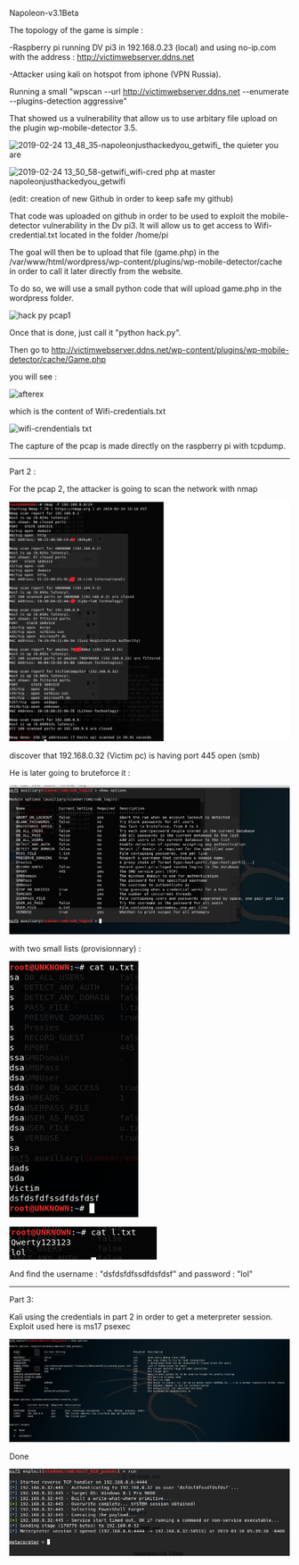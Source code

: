 Napoleon-v3.1Beta






The topology of the game is simple :

-Raspberry pi running DV pi3 in 192.168.0.23 (local) and using no-ip.com with the address : http://victimwebserver.ddns.net

-Attacker using kali on hotspot from iphone (VPN Russia).

Running a small "wpscan --url http://victimwebserver.ddns.net  --enumerate --plugins-detection aggressive"

That showed us a vulnerability that allow us to use arbitary file upload on the plugin wp-mobile-detector 3.5.

![2019-02-24 13_48_35-napoleonjusthackedyou_getwifi_ the quieter you are](https://user-images.githubusercontent.com/34336452/53300145-0636ee80-383b-11e9-8f89-497cbed543d2.png)



![2019-02-24 13_50_58-getwifi_wifi-cred php at master napoleonjusthackedyou_getwifi](https://user-images.githubusercontent.com/34336452/53300157-41d1b880-383b-11e9-87d0-33e300b8016c.png)

(edit: creation of new Github in order to keep safe my github)

That code was uploaded on github in order to be used to exploit the mobile-detector vulnerability in the Dv pi3.
It will allow us to get access to Wifi-credential.txt located in the folder /home/pi

The goal will then be to upload that file (game.php) in the /var/www/html/wordpress/wp-content/plugins/wp-mobile-detector/cache in order to call it later directly from the website.

To do so, we will use a small python code that will upload game.php in the wordpress folder.

![hack py pcap1](https://user-images.githubusercontent.com/34336452/53043449-649d4f00-3480-11e9-988e-f21717171579.png)

Once that is done, just call it "python hack.py".

Then go to http://victimwebserver.ddns.net/wp-content/plugins/wp-mobile-detector/cache/Game.php

you will see :

![afterex](https://user-images.githubusercontent.com/34336452/53300174-7c3b5580-383b-11e9-85e6-83f9a52d8c98.png)

which is the content of Wifi-credentials.txt

![wifi-crendentials txt](https://user-images.githubusercontent.com/34336452/53044071-e2158f00-3481-11e9-9ca9-455e88a04f7f.png)



The capture of the pcap is made directly on the raspberry pi with tcpdump.



-----------------------------------------------------------------------------------------------------------------------

Part 2 :


For the pcap 2, the attacker is going to scan the network with nmap 

![nmap](https://github.com/Tib-Gridello/Napoleon-v3.1Beta/blob/master/images/nmap.png?raw=true)


discover that 192.168.0.32 (Victim pc) is having port 445 open (smb)

He is later going to bruteforce it :

![s](https://github.com/Tib-Gridello/Napoleon-v3.1Beta/blob/master/images/scanner-smb-login.png)

with two small lists (provisionnary) :

![](https://github.com/Tib-Gridello/Napoleon-v3.1Beta/blob/master/images/bruteforce-list.png)


![](https://github.com/Tib-Gridello/Napoleon-v3.1Beta/blob/master/images/bruteforcelist2.png)

And find the username : "dsfdsfdfssdfdsfdsf" and password : "lol"

------------------------------------------------------------------------------------------------------------------------

Part 3:

Kali using the credentials in part 2 in order to get a meterpreter session. Exploit used here is ms17 psexec

![](https://github.com/Tib-Gridello/Napoleon-v3.1Beta/blob/master/images/part3.png)

Done 

![](https://github.com/Tib-Gridello/Napoleon-v3.1Beta/blob/master/images/meterpreter.png)

